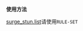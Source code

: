 **使用方法**

[surge_stun.list](https://raw.githubusercontent.com/BlackCCCat/Rules/main/Surge/Stun/surge_stun.list)请使用`RULE-SET`
